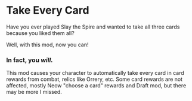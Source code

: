 # Take Every Card
 Have you ever played Slay the Spire and wanted to take all three cards because you liked them all?

 Well, with this mod, now you can!

 ### **In fact, you *will.***

 This mod causes your character to automatically take every card in card rewards from combat, relics like Orrery, etc.
 Some card rewards are not affected, mostly Neow "choose a card" rewards and Draft mod, but there may be more I missed.

